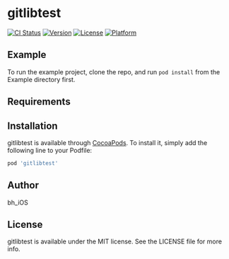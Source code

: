 # gitlibtest

[![CI Status](https://img.shields.io/travis/bh_iOS/gitlibtest.svg?style=flat)](https://travis-ci.org/bh_iOS/gitlibtest)
[![Version](https://img.shields.io/cocoapods/v/gitlibtest.svg?style=flat)](https://cocoapods.org/pods/gitlibtest)
[![License](https://img.shields.io/cocoapods/l/gitlibtest.svg?style=flat)](https://cocoapods.org/pods/gitlibtest)
[![Platform](https://img.shields.io/cocoapods/p/gitlibtest.svg?style=flat)](https://cocoapods.org/pods/gitlibtest)

## Example

To run the example project, clone the repo, and run `pod install` from the Example directory first.

## Requirements

## Installation

gitlibtest is available through [CocoaPods](https://cocoapods.org). To install
it, simply add the following line to your Podfile:

```ruby
pod 'gitlibtest'
```

## Author

bh_iOS

## License

gitlibtest is available under the MIT license. See the LICENSE file for more info.
